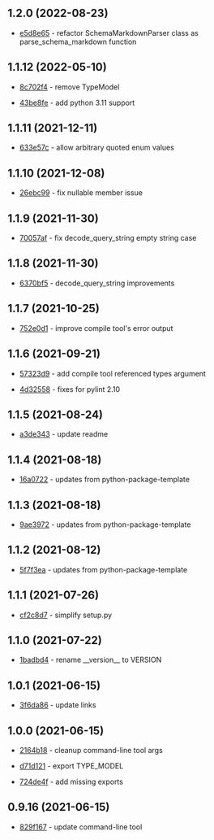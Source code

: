 ## 1.2.0 (2022-08-23)

- [e5d8e65](https://github.com/craigahobbs/schema-markdown/commit/e5d8e65) - refactor SchemaMarkdownParser class as parse_schema_markdown function

## 1.1.12 (2022-05-10)

- [8c702f4](https://github.com/craigahobbs/schema-markdown/commit/8c702f4) - remove TypeModel

- [43be8fe](https://github.com/craigahobbs/schema-markdown/commit/43be8fe) - add python 3.11 support

## 1.1.11 (2021-12-11)

- [633e57c](https://github.com/craigahobbs/schema-markdown/commit/633e57c) - allow arbitrary quoted enum values

## 1.1.10 (2021-12-08)

- [26ebc99](https://github.com/craigahobbs/schema-markdown/commit/26ebc99) - fix nullable member issue

## 1.1.9 (2021-11-30)

- [70057af](https://github.com/craigahobbs/schema-markdown/commit/70057af) - fix decode_query_string empty string case

## 1.1.8 (2021-11-30)

- [6370bf5](https://github.com/craigahobbs/schema-markdown/commit/6370bf5) - decode_query_string improvements

## 1.1.7 (2021-10-25)

- [752e0d1](https://github.com/craigahobbs/schema-markdown/commit/752e0d1) - improve compile tool's error output

## 1.1.6 (2021-09-21)

- [57323d9](https://github.com/craigahobbs/schema-markdown/commit/57323d9) - add compile tool referenced types argument

- [4d32558](https://github.com/craigahobbs/schema-markdown/commit/4d32558) - fixes for pylint 2.10

## 1.1.5 (2021-08-24)

- [a3de343](https://github.com/craigahobbs/schema-markdown/commit/a3de343) - update readme

## 1.1.4 (2021-08-18)

- [16a0722](https://github.com/craigahobbs/schema-markdown/commit/16a0722) - updates from python-package-template

## 1.1.3 (2021-08-18)

- [9ae3972](https://github.com/craigahobbs/schema-markdown/commit/9ae3972) - updates from python-package-template

## 1.1.2 (2021-08-12)

- [5f7f3ea](https://github.com/craigahobbs/schema-markdown/commit/5f7f3ea) - updates from python-package-template

## 1.1.1 (2021-07-26)

- [cf2c8d7](https://github.com/craigahobbs/schema-markdown/commit/cf2c8d7) - simplify setup.py

## 1.1.0 (2021-07-22)

- [1badbd4](https://github.com/craigahobbs/schema-markdown/commit/1badbd4) - rename \_\_version\_\_ to VERSION

## 1.0.1 (2021-06-15)

- [3f6da86](https://github.com/craigahobbs/schema-markdown/commit/3f6da86) - update links

## 1.0.0 (2021-06-15)

- [2164b18](https://github.com/craigahobbs/schema-markdown/commit/2164b18) - cleanup command-line tool args

- [d71d121](https://github.com/craigahobbs/schema-markdown/commit/d71d121) - export TYPE_MODEL

- [724de4f](https://github.com/craigahobbs/schema-markdown/commit/724de4f) - add missing exports

## 0.9.16 (2021-06-15)

- [829f167](https://github.com/craigahobbs/schema-markdown/commit/829f167) - update command-line tool
